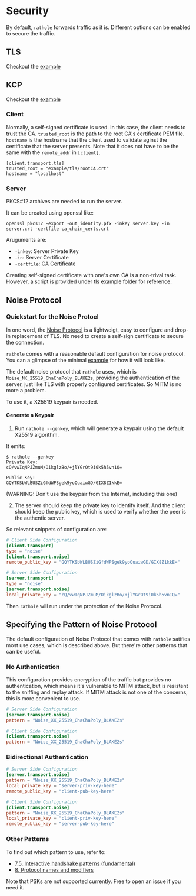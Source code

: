 # Security

By default, `rathole` forwards traffic as it is. Different options can be enabled to secure the traffic.

## TLS
Checkout the [example](../examples/tls)
## KCP
Checkout the [example](../examples/kcp)
### Client
Normally, a self-signed certificate is used. In this case, the client needs to trust the CA. `trusted_root` is the path to the root CA's certificate PEM file.
`hostname` is the hostname that the client used to validate aginst the certificate that the server presents. Note that it does not have to be the same with the `remote_addr` in `[client]`.
```
[client.transport.tls]
trusted_root = "example/tls/rootCA.crt"
hostname = "localhost"
```

### Server
PKCS#12 archives are needed to run the server.

It can be created using openssl like:
```
openssl pkcs12 -export -out identity.pfx -inkey server.key -in server.crt -certfile ca_chain_certs.crt
```

Aruguments are:

- `-inkey`: Server Private Key
- `-in`: Server Certificate
- `-certfile`: CA Certificate

Creating self-signed certificate with one's own CA is a non-trival task. However, a script is provided under tls example folder for reference.

## Noise Protocol
### Quickstart for the Noise Protocl
In one word, the [Noise Protocol](http://noiseprotocol.org/noise.html) is a lightweigt, easy to configure and drop-in replacement of TLS. No need to create a self-sign certificate to secure the connection.

`rathole` comes with a reasonable default configuration for noise protocol. You can a glimpse of the minimal [example](../examples/noise_nk) for how it will look like.

The default noise protocol that `rathole` uses, which is `Noise_NK_25519_ChaChaPoly_BLAKE2s`, providing the authentication of the server, just like TLS with properly configured certificates. So MITM is no more a problem.

To use it, a X25519 keypair is needed.
#### Generate a Keypair

1. Run `rathole --genkey`, which will generate a keypair using the default X25519 algorithm.

It emits:
```
$ rathole --genkey
Private Key:
cQ/vwIqNPJZmuM/OikglzBo/+jlYGrOt9i0k5h5vn1Q=

Public Key:
GQYTKSbWLBUSZiGfdWPSgek9yoOuaiwGD/GIX8Z1kkE=
```
(WARNING: Don't use the keypair from the Internet, including this one)

2. The server should keep the private key to identify itself. And the client should keep the public key, which is used to verify whether the peer is the authentic server.

So relevant snippets of configuration are:
```toml
# Client Side Configuration
[client.transport]
type = "noise"
[client.transport.noise]
remote_public_key = "GQYTKSbWLBUSZiGfdWPSgek9yoOuaiwGD/GIX8Z1kkE="

# Server Side Configuration
[server.transport]
type = "noise"
[server.transport.noise]
local_private_key = "cQ/vwIqNPJZmuM/OikglzBo/+jlYGrOt9i0k5h5vn1Q="
```

Then `rathole` will run under the protection of the Noise Protocol.

## Specifying the Pattern of Noise Protocol
The default configuration of Noise Protocol that comes with `rathole` satifies most use cases, which is described above. But there're other patterns that can be useful.

### No Authentication
This configuration provides encryption of the traffic but provides no authentication, which means it's vulnerable to MITM attack, but is resistent to the sniffing and replay attack. If MITM attack is not one of the concerns, this is more convenient to use.

```toml
# Server Side Configuration
[server.transport.noise]
pattern = "Noise_XX_25519_ChaChaPoly_BLAKE2s"

# Client Side Configuration
[client.transport.noise]
pattern = "Noise_XX_25519_ChaChaPoly_BLAKE2s"
```

### Bidirectional Authentication

```toml
# Server Side Configuration
[server.transport.noise]
pattern = "Noise_KK_25519_ChaChaPoly_BLAKE2s"
local_private_key = "server-priv-key-here"
remote_public_key = "client-pub-key-here"

# Client Side Configuration
[client.transport.noise]
pattern = "Noise_KK_25519_ChaChaPoly_BLAKE2s"
local_private_key = "client-priv-key-here"
remote_public_key = "server-pub-key-here"
```

### Other Patterns

To find out which pattern to use, refer to:
- [7.5. Interactive handshake patterns (fundamental)](https://noiseprotocol.org/noise.html#interactive-handshake-patterns-fundamental)
- [8. Protocol names and modifiers](https://noiseprotocol.org/noise.html#protocol-names-and-modifiers)

Note that PSKs are not supported currently. Free to open an issue if you need it.
